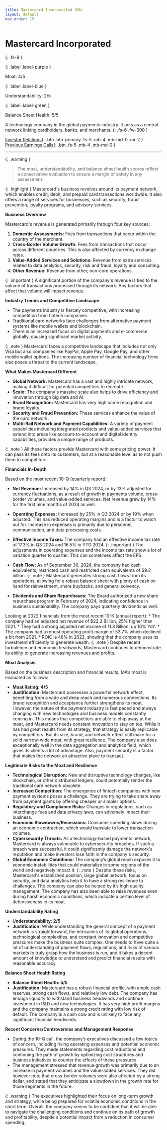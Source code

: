 ```yaml
---
title: Mastercard Incorporated (MA)
layout: default
nav_order: 15
---
```


# Mastercard Incorporated
{: .fs-9 }

{: .label .label-purple }

Moat: 4/5

{: .label .label-blue }

Understandability: 2/5

{: .label .label-green }

Balance Sheet Health: 5/5

A technology company in the global payments industry. It acts as a central network linking cardholders, banks, and merchants.
{: .fs-6 .fw-300 }

[Investor Relations](https://www.google.com/search?q=MA+investor+relations){: .btn .btn-primary .fs-5 .mb-4 .mb-md-0 .mr-2 }
[Previous Earnings Calls](https://discountingcashflows.com/company/MA/transcripts/){: .btn .fs-5 .mb-4 .mb-md-0 }

---

{: .warning }
>The moat, understandability, and balance sheet health scores reflect a conservative evaluation to ensure a margin of safety in any assessment.



{: .highlight }
Mastercard's business revolves around its payment network, which enables credit, debit, and prepaid card transactions worldwide. It also offers a range of services for businesses, such as security, fraud prevention, loyalty programs, and advisory services.

**Business Overview**

Mastercard's revenue is generated primarily through four key sources:
  1. **Domestic Assessments:** Fees from transactions that occur within the country of the merchant.
  2. **Cross-Border Volume Growth:** Fees from transactions that occur across different countries. This is also affected by currency exchange rates.
  3. **Value-Added Services and Solutions:** Revenue from extra services related to data analytics, security, risk and fraud, loyalty and consulting.
  4. **Other Revenue:** Revenue from other, non-core operations.

{: .important }
A significant portion of the company's revenue is tied to the volume of transactions processed through its network. Any factors that affect that volume will impact revenue.

**Industry Trends and Competitive Landscape**
  * The payments industry is fiercely competitive, with increasing competition from fintech companies.
  * Traditional card networks face challenges from alternative payment systems like mobile wallets and blockchain.
  * There is an increased focus on digital payments and e-commerce globally, causing significant market activity.

{: .note }
Mastercard faces a competitive landscape that includes not only Visa but also companies like PayPal, Apple Pay, Google Pay, and other mobile wallet options. The increasing number of financial technology firms also poses a threat to the current landscape.

**What Makes Mastercard Different**
  * **Global Network:** Mastercard has a vast and highly intricate network, making it difficult for potential competitors to recreate.
  * **Scale:** The company's massive scale also helps to drive efficiency and innovation through big data and AI.
  * **Brand Recognition:** Mastercard has very high name recognition and brand loyalty.
  * **Security and Fraud Prevention:** These services enhance the value of the card network.
  * **Multi-Rail Network and Payment Capabilities:** A variety of payment capabilities including integrated products and value-added services that extend into areas like account-to-account and digital identity capabilities, provides a unique range of products.

{: .note }
All these factors provide Mastercard with some pricing power. It can pass its fees onto its customers, but at a reasonable level as to not push them to competitors.

**Financials In-Depth**

Based on the most recent 10-Q (quarterly report):
   * **Net Revenue:** Increased by 14% in Q3 2024, or by 13% adjusted for currency fluctuations, as a result of growth in payments volume, cross-border volumes, and value-added services. Net revenue grew by 14% for the first nine months of 2024 as well.
   * **Operating Expenses:** Increased by 25% in Q3 2024 or by 19% when adjusted. This has reduced operating margins and is a factor to watch out for. Increase in expenses is primarily due to personnel, communication, and data processing costs.
   * **Effective Income Taxes:** The company had an effective income tax rate of 17.3% in Q3 2024 and 16.5% in YTD 2024.
{: .important }
The adjustments in operating expenses and the income tax rate show a lot of variation quarter to quarter. This can sometimes affect the EPS.

   * **Cash Flow:** As of September 30, 2024, the company had cash equivalents, restricted cash and restricted cash equivalents of $9.2 billion.
{: .note }
Mastercard generates strong cash flows from its operations, allowing for a robust balance sheet with plenty of cash on hand for reinvestment, share buybacks, and general solvency.
   * **Dividends and Share Repurchases:** The Board authorized a new share repurchase program in February of 2024, indicating confidence in business sustainability. The company pays quarterly dividends as well.

Looking at 2022 financials from the most recent 10-K (annual report):
    * The company had an adjusted net revenue of $22.2 Billion, 25% higher than 2021.
    * They had a strong adjusted net income of 11.3 Billion, up 16% YoY.
    * The company had a robust operating profit margin of 53.7% which declined a bit from 2021.
    * ROIC is 48% in 2022, showing that the company uses its investment efficiently to generate wealth.
{: .note }
Despite recent turbulence and economic headwinds, Mastercard continues to demonstrate its ability to generate increasing revenues and profits.

**Moat Analysis**

Based on the business description and financial results, MA’s moat is evaluated as follows:
  * **Moat Rating: 4/5**
  * **Justification:** Mastercard possesses a powerful network effect, benefiting from a wide and deep reach and numerous connections. Its brand recognition and acceptance further strengthens its moat. However, the nature of the payment industry is fast paced and always changing with new technologies and business models constantly coming in. This means that competitors are able to chip away at the moat, and Mastercard needs constant innovation to stay on top. While it has had great results from its strategy, that strategy is easily replicable by competitors. But its size, brand, and network effect still make for a solid narrow-wide moat, with great resilience. The company also does exceptionally well in the data aggregation and analytics field, which gives its clients a lot of advantage. Also, payment security is a factor that makes the network an attractive place to transact.

**Legitimate Risks to the Moat and Resilience**
  * **Technological Disruption:** New and disruptive technology changes, like blockchain, or other distributed ledgers, could potentially render the traditional card network obsolete.
  * **Increased Competition:** The emergence of fintech companies with new payment systems poses a challenge. They are trying to take share away from payment giants by offering cheaper or simpler options.
  * **Regulatory and Compliance Risks:** Changes in regulations, such as interchange fees and data privacy laws, can adversely impact their business.
  * **Economic Slowdowns/Recessions:** Consumer spending slows during an economic contraction, which would translate to lower transaction volumes.
  * **Cybersecurity Threats:** As a technology-based payments network, Mastercard is always vulnerable to cybersecurity breaches. If such a breach were successful, it could significantly damage the network's reputation and make investors lose faith in the company's security.
  * **Global Economic Conditions:** The company’s global reach exposes it to economic instabilities that could materialize in some regions of the world and negatively impact it.
{: .note }
Despite these risks, Mastercard's established position, large global network, focus on security, and data analytics help it to have a strong resilience to challenges. The company can also be helped by it’s high quality management. The company has also been able to raise revenues even during harsh economic conditions, which indicate a certain level of defensiveness in its moat.

**Understandability Rating**
   * **Understandability: 2/5**
   * **Justification:** While understanding the general concept of a payment network is straightforward, the intricacies of its global operations, technological complexities, and constant innovation and competitive pressures make the business quite complex. One needs to have quite a lot of understanding of payment flows, regulations, and risks of various markets to truly grasp how the business is run, and it takes a decent amount of knowledge to understand and predict financial results with reasonable accuracy.

**Balance Sheet Health Rating**
   * **Balance Sheet Health: 5/5**
   * **Justification:** Mastercard has a robust financial profile, with ample cash reserves, strong cash flows, and relatively low debt. The company has enough liquidity to withstand business headwinds and continue investment in R&D and new technologies. It has very high profit margins and the company maintains a strong credit rating with low risk of default. The company is a cash cow and is unlikely to face any significant financial headwinds.

**Recent Concerns/Controversies and Management Response**
  * During the 10-Q call, the company’s executives discussed a few topics of concern, including rising operating expenses and potential economic pressures. They made statements regarding cost reductions and continuing the path of growth by optimizing cost structures and business initiatives to counter the effects of these pressures.
  * The management stressed that revenue growth was primarily due to an increase in payment volumes and the value-added services. They did however note that cross-border volumes were also affected by a strong dollar, and stated that they anticipate a slowdown in the growth rate for those segments in the future.

{: .warning }
The executives highlighted their focus on long-term growth and strategy, while being prepared for volatile economic conditions in the short term. Overall, the company seems to be confident that it will be able to navigate the challenging conditions and continue on its path of growth and profitability, despite a potential impact from a reduction in consumer spending.
